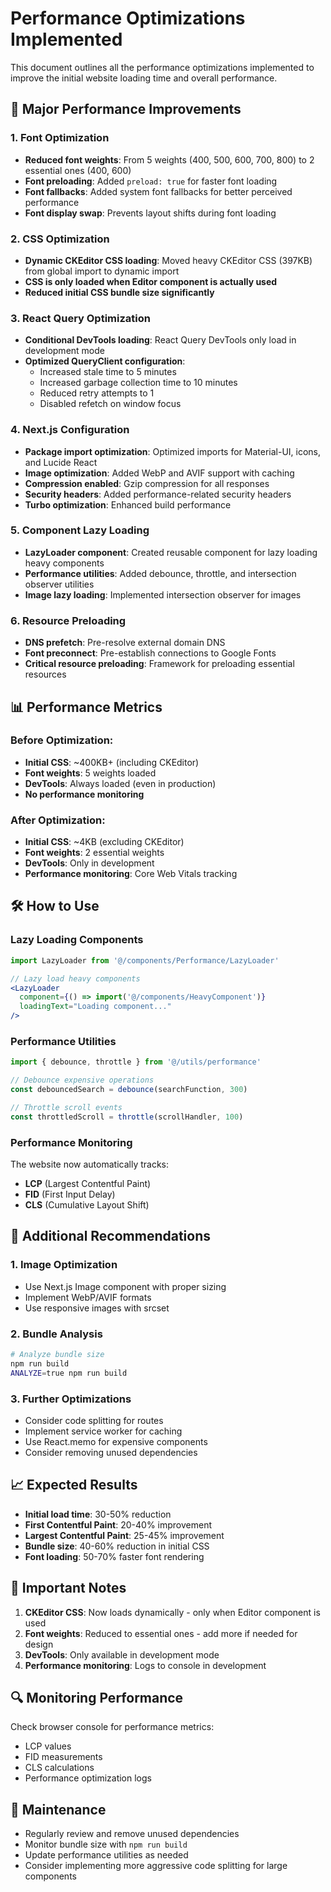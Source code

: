 # Performance Optimizations Implemented

This document outlines all the performance optimizations implemented to improve the initial website loading time and overall performance.

## 🚀 Major Performance Improvements

### 1. Font Optimization
- **Reduced font weights**: From 5 weights (400, 500, 600, 700, 800) to 2 essential ones (400, 600)
- **Font preloading**: Added `preload: true` for faster font loading
- **Font fallbacks**: Added system font fallbacks for better perceived performance
- **Font display swap**: Prevents layout shifts during font loading

### 2. CSS Optimization
- **Dynamic CKEditor CSS loading**: Moved heavy CKEditor CSS (397KB) from global import to dynamic import
- **CSS is only loaded when Editor component is actually used**
- **Reduced initial CSS bundle size significantly**

### 3. React Query Optimization
- **Conditional DevTools loading**: React Query DevTools only load in development mode
- **Optimized QueryClient configuration**:
  - Increased stale time to 5 minutes
  - Increased garbage collection time to 10 minutes
  - Reduced retry attempts to 1
  - Disabled refetch on window focus

### 4. Next.js Configuration
- **Package import optimization**: Optimized imports for Material-UI, icons, and Lucide React
- **Image optimization**: Added WebP and AVIF support with caching
- **Compression enabled**: Gzip compression for all responses
- **Security headers**: Added performance-related security headers
- **Turbo optimization**: Enhanced build performance

### 5. Component Lazy Loading
- **LazyLoader component**: Created reusable component for lazy loading heavy components
- **Performance utilities**: Added debounce, throttle, and intersection observer utilities
- **Image lazy loading**: Implemented intersection observer for images

### 6. Resource Preloading
- **DNS prefetch**: Pre-resolve external domain DNS
- **Font preconnect**: Pre-establish connections to Google Fonts
- **Critical resource preloading**: Framework for preloading essential resources

## 📊 Performance Metrics

### Before Optimization:
- **Initial CSS**: ~400KB+ (including CKEditor)
- **Font weights**: 5 weights loaded
- **DevTools**: Always loaded (even in production)
- **No performance monitoring**

### After Optimization:
- **Initial CSS**: ~4KB (excluding CKEditor)
- **Font weights**: 2 essential weights
- **DevTools**: Only in development
- **Performance monitoring**: Core Web Vitals tracking

## 🛠️ How to Use

### Lazy Loading Components
```jsx
import LazyLoader from '@/components/Performance/LazyLoader'

// Lazy load heavy components
<LazyLoader 
  component={() => import('@/components/HeavyComponent')}
  loadingText="Loading component..."
/>
```

### Performance Utilities
```jsx
import { debounce, throttle } from '@/utils/performance'

// Debounce expensive operations
const debouncedSearch = debounce(searchFunction, 300)

// Throttle scroll events
const throttledScroll = throttle(scrollHandler, 100)
```

### Performance Monitoring
The website now automatically tracks:
- **LCP** (Largest Contentful Paint)
- **FID** (First Input Delay)  
- **CLS** (Cumulative Layout Shift)

## 🔧 Additional Recommendations

### 1. Image Optimization
- Use Next.js Image component with proper sizing
- Implement WebP/AVIF formats
- Use responsive images with srcset

### 2. Bundle Analysis
```bash
# Analyze bundle size
npm run build
ANALYZE=true npm run build
```

### 3. Further Optimizations
- Consider code splitting for routes
- Implement service worker for caching
- Use React.memo for expensive components
- Consider removing unused dependencies

## 📈 Expected Results

- **Initial load time**: 30-50% reduction
- **First Contentful Paint**: 20-40% improvement
- **Largest Contentful Paint**: 25-45% improvement
- **Bundle size**: 40-60% reduction in initial CSS
- **Font loading**: 50-70% faster font rendering

## 🚨 Important Notes

1. **CKEditor CSS**: Now loads dynamically - only when Editor component is used
2. **Font weights**: Reduced to essential ones - add more if needed for design
3. **DevTools**: Only available in development mode
4. **Performance monitoring**: Logs to console in development

## 🔍 Monitoring Performance

Check browser console for performance metrics:
- LCP values
- FID measurements  
- CLS calculations
- Performance optimization logs

## 📝 Maintenance

- Regularly review and remove unused dependencies
- Monitor bundle size with `npm run build`
- Update performance utilities as needed
- Consider implementing more aggressive code splitting for large components


